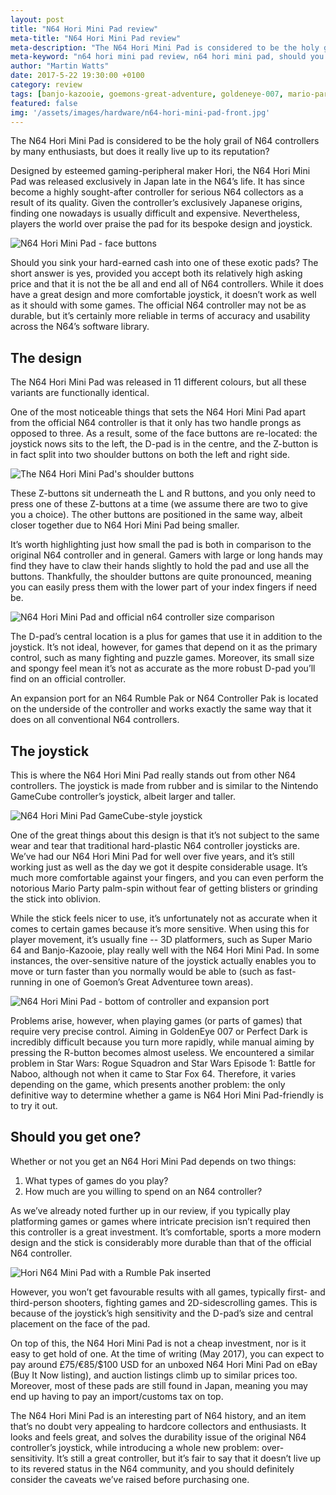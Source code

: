```yaml
---
layout: post
title: "N64 Hori Mini Pad review"
meta-title: "N64 Hori Mini Pad review"
meta-description: "The N64 Hori Mini Pad is considered to be the holy grail of N64 controllers, but does it live up to its reputation? Check out our in-depth review."
meta-keyword: "n64 hori mini pad review, n64 hori mini pad, should you buy an n64 hori mini pad, n64 controllers"
author: "Martin Watts"
date: 2017-5-22 19:30:00 +0100
category: review
tags: [banjo-kazooie, goemons-great-adventure, goldeneye-007, mario-party, perfect-dark, star-fox-64, star-wars-episode-1-battle-for-naboo, star-wars-rogue-squadron, super-mario-64]
featured: false
img: '/assets/images/hardware/n64-hori-mini-pad-front.jpg'
---
```

The N64 Hori Mini Pad is considered to be the holy grail of N64 controllers by many enthusiasts, but does it really live up to its reputation?

Designed by esteemed gaming-peripheral maker Hori, the N64 Hori Mini Pad was released exclusively in Japan late in the N64’s life. It has since become a highly sought-after controller for serious N64 collectors as a result of its quality. Given the controller’s exclusively Japanese origins, finding one nowadays is usually difficult and expensive. Nevertheless, players the world over praise the pad for its bespoke design and joystick.

![N64 Hori Mini Pad - face buttons](/assets/images/hardware/n64-hori-mini-pad-front.jpg)

Should you sink your hard-earned cash into one of these exotic pads? The short answer is yes, provided you accept both its relatively high asking price and that it is not the be all and end all of N64 controllers. While it does have a great design and more comfortable joystick, it doesn’t work as well as it should with some games. The official N64 controller may not be as durable, but it’s certainly more reliable in terms of accuracy and usability across the N64’s software library.

## The design ##

The N64 Hori Mini Pad was released in 11 different colours, but all these variants are functionally identical.

One of the most noticeable things that sets the N64 Hori Mini Pad apart from the official N64 controller is that it only has two handle prongs as opposed to three. As a result, some of the face buttons are re-located: the joystick nows sits to the left, the D-pad is in the centre, and the Z-button is in fact split into two shoulder buttons on both the left and right side.

![The N64 Hori Mini Pad's shoulder buttons](/assets/images/hardware/n64-hori-mini-pad-shoulder-buttons.jpg)

These Z-buttons sit underneath the L and R buttons, and you only need to press one of these Z-buttons at a time (we assume there are two to give you a choice). The other buttons are positioned in the same way, albeit closer together due to N64 Hori Mini Pad being smaller.

It’s worth highlighting just how small the pad is both in comparison to the original N64 controller and in general. Gamers with large or long hands may find they have to claw their hands slightly to hold the pad and use all the buttons. Thankfully, the shoulder buttons are quite pronounced, meaning you can easily press them with the lower part of your index fingers if need be.

![N64 Hori Mini Pad and official n64 controller size comparison](/assets/images/hardware/n64-hori-mini-pad-official-n64-controller-comparison.jpg)

The D-pad’s central location is a plus for games that use it in addition to the joystick. It’s not ideal, however, for games that depend on it as the primary control, such as many fighting and puzzle games. Moreover, its small size and spongy feel mean it’s not as accurate as the more robust D-pad you’ll find on an official controller.

An expansion port for an N64 Rumble Pak or N64 Controller Pak is located on the underside of the controller and works exactly the same way that it does on all conventional N64 controllers.

## The joystick ##

This is where the N64 Hori Mini Pad really stands out from other N64 controllers. The joystick is made from rubber and is similar to the Nintendo GameCube controller’s joystick, albeit larger and taller.

![N64 Hori Mini Pad GameCube-style joystick](/assets/images/hardware/n64-hori-mini-pad-joystick.jpg)

One of the great things about this design is that it’s not subject to the same wear and tear that traditional hard-plastic N64 controller joysticks are. We’ve had our N64 Hori Mini Pad for well over five years, and it’s still working just as well as the day we got it despite considerable usage. It’s much more comfortable against your fingers, and you can even perform the notorious Mario Party palm-spin without fear of getting blisters or grinding the stick into oblivion.

While the stick feels nicer to use, it’s unfortunately not as accurate when it comes to certain games because it’s more sensitive. When using this for player movement, it’s usually fine -- 3D platformers, such as Super Mario 64 and Banjo-Kazooie, play really well with the N64 Hori Mini Pad. In some instances, the over-sensitive nature of the joystick actually enables you to move or turn faster than you normally would be able to (such as fast-running in one of Goemon’s Great Adventuree town areas).

![N64 Hori Mini Pad - bottom of controller and expansion port](/assets/images/hardware/n64-hori-mini-pad-expansion-port.jpg)

Problems arise, however, when playing games (or parts of games) that require very precise control. Aiming in GoldenEye 007 or Perfect Dark is incredibly difficult because you turn more rapidly, while manual aiming by pressing the R-button becomes almost useless. We encountered a similar problem in Star Wars: Rogue Squadron and Star Wars Episode 1: Battle for Naboo, although not when it came to Star Fox 64. Therefore, it varies depending on the game, which presents another problem: the only definitive way to determine whether a game is N64 Hori Mini Pad-friendly is to try it out.

## Should you get one? ##

Whether or not you get an N64 Hori Mini Pad depends on two things:

1. What types of games do you play?
2. How much are you willing to spend on an N64 controller?

As we’ve already noted further up in our review, if you typically play platforming games or games where intricate precision isn’t required then this controller is a great investment. It’s comfortable, sports a more modern design and the stick is considerably more durable than that of the official N64 controller.

![Hori N64 Mini Pad with a Rumble Pak inserted](/assets/images/hardware/n64-hori-mini-pad-rumble-pak.jpg)

However, you won’t get favourable results with all games, typically first- and third-person shooters, fighting games and 2D-sidescrolling games. This is because of the joystick’s high sensitivity and the D-pad’s size and central placement on the face of the pad.

On top of this, the N64 Hori Mini Pad is not a cheap investment, nor is it easy to get hold of one. At the time of writing (May 2017), you can expect to pay around £75/€85/$100 USD for an unboxed N64 Hori Mini Pad on eBay (Buy It Now listing), and auction listings climb up to similar prices too. Moreover, most of these pads are still found in Japan, meaning you may end up having to pay an import/customs tax on top.

The N64 Hori Mini Pad is an interesting part of N64 history, and an item that’s no doubt very appealing to hardcore collectors and enthusiasts. It looks and feels great, and solves the durability issue of the original N64 controller’s joystick, while introducing a whole new problem: over-sensitivity. It’s still a great controller, but it’s fair to say that it doesn’t live up to its revered status in the N64 community, and you should definitely consider the caveats we’ve raised before purchasing one.
